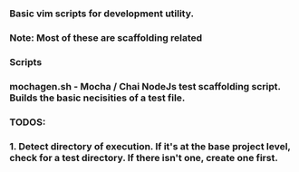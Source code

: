 ### Basic vim scripts for development utility.

### Note: Most of these are scaffolding related

### Scripts

### mochagen.sh - Mocha / Chai NodeJs test scaffolding script. Builds the basic necisities of a test file.
### TODOS: 
### 1. Detect directory of execution. If it's at the base project level, check for a test directory. If there isn't one, create one first.
